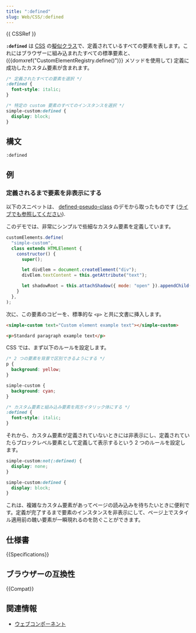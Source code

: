 ```yaml
---
title: ":defined"
slug: Web/CSS/:defined
---
```


{{ CSSRef }}

**`:defined`** は [CSS](/ja/docs/Web/CSS) の[擬似クラス](/ja/docs/Web/CSS/Pseudo-classes)で、定義されているすべての要素を表します。これにはブラウザーに組み込まれたすべての標準要素と、 ({{domxref("CustomElementRegistry.define()")}} メソッドを使用して) 定義に成功したカスタム要素が含まれます。

```css
/* 定義されたすべての要素を選択 */
:defined {
  font-style: italic;
}

/* 特定の custom 要素のすべてのインスタンスを選択 */
simple-custom:defined {
  display: block;
}
```

## 構文

```
:defined
```

## 例

### 定義されるまで要素を非表示にする

以下のスニペットは、 [defined-pseudo-class](https://github.com/mdn/web-components-examples/tree/master/defined-pseudo-class) のデモから取ったものです ([ライブでも参照してください](https://mdn.github.io/web-components-examples/defined-pseudo-class/)).

このデモでは、非常にシンプルで些細なカスタム要素を定義しています。

```js
customElements.define(
  "simple-custom",
  class extends HTMLElement {
    constructor() {
      super();

      let divElem = document.createElement("div");
      divElem.textContent = this.getAttribute("text");

      let shadowRoot = this.attachShadow({ mode: "open" }).appendChild(divElem);
    }
  },
);
```

次に、この要素のコピーを、標準的な `<p>` と共に文書に挿入します。

```html
<simple-custom text="Custom element example text"></simple-custom>

<p>Standard paragraph example text</p>
```

CSS では、まず以下のルールを設定します。

```css
/* 2 つの要素を背景で区別できるようにする */
p {
  background: yellow;
}

simple-custom {
  background: cyan;
}

/* カスタム要素と組み込み要素を両方イタリック体にする */
:defined {
  font-style: italic;
}
```

それから、カスタム要素が定義されていないときには非表示にし、定義されていたらブロックレベル要素として定義して表示するという 2 つのルールを設定します。

```css
simple-custom:not(:defined) {
  display: none;
}

simple-custom:defined {
  display: block;
}
```

これは、複雑なカスタム要素があってページの読み込みを待ちたいときに便利です。定義が完了するまで要素のインスタンスを非表示にして、ページ上でスタイル適用前の醜い要素が一瞬現れるのを防ぐことができます。

## 仕様書

{{Specifications}}

## ブラウザーの互換性

{{Compat}}

## 関連情報

- [ウェブコンポーネント](/ja/docs/Web/Web_Components)
